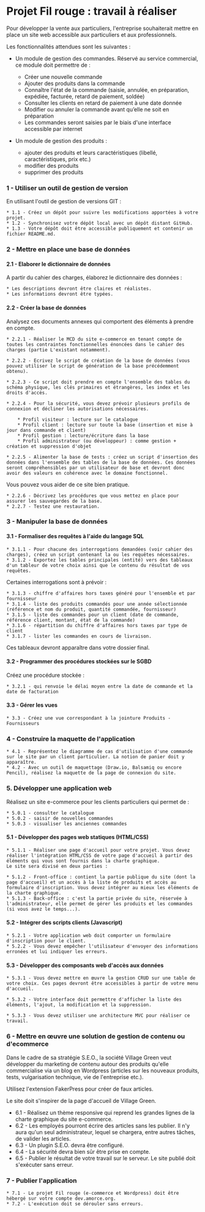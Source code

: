 # Projet Fil rouge : travail à réaliser

Pour développer la vente aux particuliers, l'entreprise souhaiterait mettre en place un site web accessible aux particuliers et aux professionnels.

Les fonctionnalités attendues sont les suivantes :

 * Un module de gestion des commandes. Réservé au service commercial, ce module doit permettre de :

    * Créer une nouvelle commande
    * Ajouter des produits dans la commande
    * Connaître l'état de la commande (saisie, annulée, en préparation, expédiée, facturée, retard de paiement, soldée)
    * Consulter les clients en retard de paiement à une date donnée
    * Modifier ou annuler la commande avant qu’elle ne soit en préparation
    * Les commandes seront saisies par le biais d'une interface accessible par internet

 * Un module de gestion des produits :

    * ajouter des produits et leurs caractéristiques (libellé, caractéristiques, prix etc.)
    * modifier des produits
    * supprimer des produits

### 1 - Utiliser un outil de gestion de version

En utilisant l'outil de gestion de versions GIT :

    * 1.1 - Créez un dépôt pour suivre les modifications apportées à votre projet.
    * 1.2 - Synchronisez votre dépôt local avec un dépôt distant GitHub.
    * 1.3 - Votre dépôt doit être accessible publiquement et contenir un fichier README.md.

### 2 - Mettre en place une base de données

#### 2.1 - Elaborer le dictionnaire de données

A partir du cahier des charges, élaborez le dictionnaire des données :

    * Les descriptions devront être claires et réalistes.
    * Les informations devront être typées.

#### 2.2 - Créer la base de données

Analysez ces documents annexes qui comportent des éléments à prendre en compte.

    * 2.2.1 - Réaliser le MCD du site e-commerce en tenant compte de toutes les contraintes fonctionnelles énoncées dans le cahier des charges (partie L'existant notamment).

    * 2.2.2 - Ecrivez le script de création de la base de données (vous pouvez utiliser le script de génération de la base précédemment obtenu).

    * 2.2.3 - Ce script doit prendre en compte l'ensemble des tables du schéma physique, les clés primaires et étrangères, les index et les droits d'accès.

    * 2.2.4 - Pour la sécurité, vous devez prévoir plusieurs profils de connexion et décliner les autorisations nécessaires.

        * Profil visiteur : lecture sur le catalogue
        * Profil client : lecture sur toute la base (insertion et mise à jour dans commande et client)
        * Profil gestion : lecture/écriture dans la base
        * Profil administrateur (ou développeur) : comme gestion + création et suppression d'objet

    * 2.2.5 - Alimenter la base de tests : créez un script d'insertion des données dans l'ensemble des tables de la base de données. Ces données seront compréhensibles par un utilisateur de base et devront donc avoir des valeurs en cohérence avec le domaine fonctionnel.

Vous pouvez vous aider de ce site bien pratique.

    * 2.2.6 - Décrivez les procédures que vous mettez en place pour assurer les sauvegardes de la base.
    * 2.2.7 - Testez une restauration.
### 3 - Manipuler la base de données

#### 3.1 - Formaliser des requêtes à l'aide du langage SQL

    * 3.1.1 - Pour chacune des interrogations demandées (voir cahier des charges), créez un script contenant la ou les requêtes nécessaires.
    * 3.1.2 - Exportez les tables principales (entité) vers des tableaux d'un tableur de votre choix ainsi que le contenu du résultat de vos requêtes.

Certaines interrogations sont à prévoir :

    * 3.1.3 - chiffre d'affaires hors taxes généré pour l'ensemble et par fournisseur
    * 3.1.4 - liste des produits commandés pour une année sélectionnée (référence et nom du produit, quantité commandée, fournisseur)
    * 3.1.5 - liste des commandes pour un client (date de commande, référence client, montant, état de la commande)
    * 3.1.6 - répartition du chiffre d'affaires hors taxes par type de client
    * 3.1.7 - lister les commandes en cours de livraison.

Ces tableaux devront apparaître dans votre dossier final.

#### 3.2 - Programmer des procédures stockées sur le SGBD

Créez une procédure stockée :

    * 3.2.1 - qui renvoie le délai moyen entre la date de commande et la date de facturation

#### 3.3 - Gérer les vues

    * 3.3 - Créez une vue correspondant à la jointure Produits - Fournisseurs

### 4 - Construire la maquette de l'application

    * 4.1 - Représentez le diagramme de cas d'utilisation d'une commande sur le site par un client particulier. La notion de panier doit y apparaître.
    * 4.2 - Avec un outil de maquettage (Draw.io, Balsamiq ou encore Pencil), réalisez la maquette de la page de connexion du site.

### 5. Développer une application web

Réalisez un site e-commerce pour les clients particuliers qui permet de :

    * 5.0.1 - consulter le catalogue
    * 5.0.2 - saisir de nouvelles commandes
    * 5.0.3 - visualiser les anciennes commandes

#### 5.1 - Développer des pages web statiques (HTML/CSS)

    * 5.1.1 - Réaliser une page d'accueil pour votre projet. Vous devez réaliser l'intégration HTML/CSS de votre page d'accueil à partir des éléments qui vous sont fournis dans la charte graphique.
    Le site sera divisé en deux parties :

    * 5.1.2 - Front-office : contient la partie publique du site (dont la page d'accueil) et un accès à la liste de produits et accès au formulaire d'inscription. Vous devez intégrer au mieux les éléments de la charte graphique.
    * 5.1.3 - Back-office : c'est la partie privée du site, réservée à l'administrateur, elle permet de gérer les produits et les commandes (si vous avez le temps...).

#### 5.2 - Intégrer des scripts clients (Javascript)

    * 5.2.1 - Votre application web doit comporter un formulaire d'inscription pour le client.
    * 5.2.2 - Vous devez empêcher l'utilisateur d'envoyer des informations erronées et lui indiquer les erreurs.

#### 5.3 - Développer des composants web d'accès aux données

    * 5.3.1 - Vous devez mettre en œuvre la gestion CRUD sur une table de votre choix. Ces pages devront être accessibles à partir de votre menu d'accueil.

    * 5.3.2 - Votre interface doit permettre d'afficher la liste des éléments, l'ajout, la modification et la suppression.

    * 5.3.3 - Vous devez utiliser une architecture MVC pour réaliser ce travail.

### 6 - Mettre en œuvre une solution de gestion de contenu ou d'ecommerce

Dans le cadre de sa stratégie S.E.O., la société Village Green veut développer du marketing de contenu autour des produits qu'elle commercialise via un blog en Wordpress (articles sur les nouveaux produits, tests, vulgarisation technique, vie de l'entreprise etc.).

Utilisez l'extension FakerPress pour créer de faux articles.

Le site doit s'inspirer de la page d'accueil de Village Green.

* 6.1 - Réalisez un thème responsive qui reprend les grandes lignes de la charte graphique du site e-commerce.
* 6.2 - Les employés pourront écrire des articles sans les publier. Il n'y aura qu'un seul administrateur, lequel se chargera, entre autres tâches, de valider les articles.
* 6.3 - Un plugin S.E.O. devra être configuré.
* 6.4 - La sécurité devra bien sûr être prise en compte.
* 6.5 - Publier le résultat de votre travail sur le serveur. Le site publié doit s'exécuter sans erreur.

### 7 - Publier l'application
    * 7.1 - Le projet Fil rouge (e-commerce et Wordpress) doit être hébergé sur votre compte dev.amorce.org.
    * 7.2 - L'exécution doit se dérouler sans erreurs.
